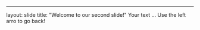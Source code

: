 ---
layout: slide
title: "Welcome to our second slide!"
Your text ...
Use the left arro to go back!
